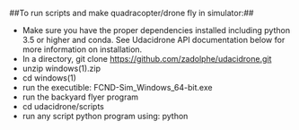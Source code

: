 ##To run scripts and make quadracopter/drone fly in simulator:##
- Make sure you have the proper dependencies installed including python 3.5 or higher and conda. See Udacidrone API documentation below for more information on installation.
- In a directory, git clone https://github.com/zadolphe/udacidrone.git 
- unzip windows(1).zip
- cd windows(1)
- run the executible: FCND-Sim_Windows_64-bit.exe
- run the backyard flyer program
- cd udacidrone/scripts  
- run any script python program using: python <script>.py For example, python backyard_flyer.py - this makes the drone fly in a square
- The PX4 named version of every script can be deployed on a real quadracopter using PX4 firmware. 
 

Welcome to the UdaciDrone API!

[![CircleCI](https://circleci.com/gh/udacity/udacidrone.svg?style=svg)](https://circleci.com/gh/udacity/udacidrone)

## Overview ##

This is the Udacity Drone Python API. It provides a protocol agnostic API for communicating with a quadcopter, be it in the simulators provided in the Flying Car Nanodegree Program or even some real drones.

The API is designed in two parts: a `Drone` class and a set of connection classes.  The `Drone` class provides a representation of the physical or simulated drone and exposes the core API enabling interaction with the connected drone.  The connection classes are protocol specific implementations of the abstract `Connection` class, enabling the `Drone` to be configured to communicate over several different protocols used with drones today.

For those looking to just dive right in to using the UdaciDrone API, [check out our Getting Started guide](https://udacity.github.io/udacidrone/docs/getting-started.html).

## Drone ##

The core element of the UdaciDrone API is the Drone class.  This drone class is a representation of the physical or simulated drone you are connect to.  Through this Drone class, you are able to retrieve state information and send various commands.  Most importantly, `Drone` is communication protocol independent, which means any code you write interacting with `Drone` will work on any simulator or drone who's protocol has a `Connection` implementation!

For a detailed understanding of the `Drone` class, check out the detailed [Drone](https://udacity.github.io/udacidrone/docs/drone-api.html) documentation.

## Connection ##

These set of classes contain implementations of specific communication protocols over which `Drone` can connect with a real drone or simulator.

### Currently Supported Protocols ###

While the `Drone` API is designed to be protocol agnostic, in order to communicate with different types of drones, an implementation of each desired protocol needs to be built in the backend.  Currently, UdaciDrone supports the following communication protocols:

 - the [Mavlink Protocol](https://mavlink.io/en/) used in the [Dronecode](https://www.dronecode.org/) community.

 - [cflib](https://github.com/bitcraze/crazyflie-lib-python) the API used for [Bitcraze's crazyflie](https://www.bitcraze.io/crazyflie-2/)

This means that this API currently works with the [Udacity Simulator](https://github.com/udacity/FCND-Simulator-Releases/releases/tag/0.0.1) any [PX4](http://px4.io/) powered drone, and the crazyflie!.

For a detailed understanding of the `Connection` class, check out the detailed [Connection](https://udacity.github.io/udacidrone/docs/connection-api.html) documentation.

## More Details ##

For more detailed documentation, [check out our docs page](https://udacity.github.io/udacidrone/).
